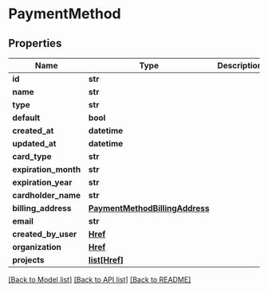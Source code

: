# PaymentMethod


## Properties
Name | Type | Description | Notes
------------ | ------------- | ------------- | -------------
**id** | **str** |  | [optional] 
**name** | **str** |  | [optional] 
**type** | **str** |  | [optional] 
**default** | **bool** |  | [optional] 
**created_at** | **datetime** |  | [optional] 
**updated_at** | **datetime** |  | [optional] 
**card_type** | **str** |  | [optional] 
**expiration_month** | **str** |  | [optional] 
**expiration_year** | **str** |  | [optional] 
**cardholder_name** | **str** |  | [optional] 
**billing_address** | [**PaymentMethodBillingAddress**](PaymentMethodBillingAddress.md) |  | [optional] 
**email** | **str** |  | [optional] 
**created_by_user** | [**Href**](Href.md) |  | [optional] 
**organization** | [**Href**](Href.md) |  | [optional] 
**projects** | [**list[Href]**](Href.md) |  | [optional] 

[[Back to Model list]](../README.md#documentation-for-models) [[Back to API list]](../README.md#documentation-for-api-endpoints) [[Back to README]](../README.md)


